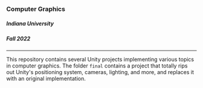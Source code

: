 ### Computer Graphics
##### Indiana University
##### Fall 2022

---

This repository contains several Unity projects implementing various topics in computer graphics. The folder `final` contains a project that totally rips out Unity's positioning system, cameras, lighting, and more, and replaces it with an original implementation.
